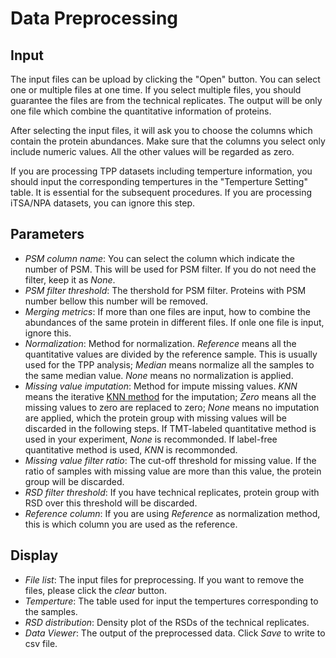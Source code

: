 # Data Preprocessing
## Input
The input files can be upload by clicking the "Open" button. You can select one
 or multiple files at one time. If you select multiple files, you should
 guarantee the files are from the technical replicates. The output will be only one
 file which combine the quantitative information of proteins.   
 
After selecting the input files, it will ask you to choose the columns which contain
 the protein abundances. Make sure that the columns you select only include numeric
 values. All the other values will be regarded as zero. 
 
If you are processing TPP datasets including temperture information, you should input
 the corresponding tempertures in the "Temperture Setting" table. It is essential for
 the subsequent procedures. If you are processing iTSA/NPA datasets, you can ignore
 this step.
 
## Parameters
- *PSM column name*: You can select the column which indicate the number of PSM. This will
 be used for PSM filter. If you do not need the filter, keep it as *None*. 
- *PSM filter threshold*: The thershold for PSM filter. Proteins with PSM number bellow
 this number will be removed.
- *Merging metrics*: If more than one files are input, how to combine the abundances
 of the same protein in different files. If onle one file is input, ignore this.
- *Normalization*: Method for normalization. *Reference* means all the quantitative values 
 are divided by the reference sample. This is usually used for the TPP analysis; *Median*
 means normalize all the samples to the same median value. *None* means no normalization is
 applied.
- *Missing value imputation*: Method for impute missing values. *KNN* means the iterative [KNN
 method](https://academic.oup.com/bioinformatics/article/17/6/520/272365) for the imputation;
 *Zero* means all the missing values to zero are replaced to zero; *None* means no imputation are
 applied, which the protein group with missing values will be discarded in the following steps.
 If TMT-labeled quantitative method is used in your experiment, *None* is recommonded. If label-free
 quantitative method is used, *KNN* is recommonded.
- *Missing value filter ratio*: The cut-off threshold for missing value. If the ratio of samples
 with missing value are more than this value, the protein group will be discarded.
- *RSD filter threshold*: If you have technical replicates, protein group with RSD over this threshold
 will be discarded.
- *Reference column*: If you are using *Reference* as normalization method, this is which column you are 
 used as the reference.
 
 
## Display
- *File list*: The input files for preprocessing. If you want to remove the files, please click the
 *clear* button.
- *Temperture*: The table used for input the tempertures corresponding to the samples.
- *RSD distribution*: Density plot of the RSDs of the technical replicates.
- *Data Viewer*: The output of the preprocessed data. Click *Save* to write to csv file.
 
 
 






